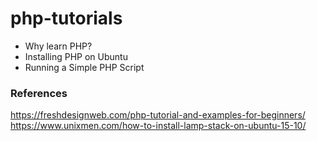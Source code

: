 # php-tutorials


- Why learn PHP?
- Installing PHP on Ubuntu
- Running a Simple PHP Script


### References
https://freshdesignweb.com/php-tutorial-and-examples-for-beginners/
https://www.unixmen.com/how-to-install-lamp-stack-on-ubuntu-15-10/